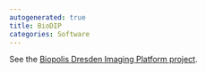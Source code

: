 ```yaml
---
autogenerated: true
title: BioDIP
categories: Software
---
```


See the [Biopolis Dresden Imaging Platform project](http://www.biodip.de/wiki/Biopolis_Dresden_Imaging_Platform).
